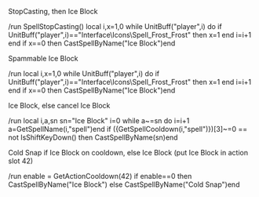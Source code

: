 StopCasting, then Ice Block

/run SpellStopCasting() local i,x=1,0 while UnitBuff("player",i) do if UnitBuff("player",i)=="Interface\\Icons\\Spell_Frost_Frost" then x=1 end i=i+1 end if x==0 then CastSpellByName("Ice Block")end

 

Spammable Ice Block

/run local i,x=1,0 while UnitBuff("player",i) do if UnitBuff("player",i)=="Interface\\Icons\\Spell_Frost_Frost" then x=1 end i=i+1 end if x==0 then CastSpellByName("Ice Block")end

 

Ice Block, else cancel Ice Block

/run local i,a,sn sn="Ice Block" i=0 while a~=sn do i=i+1 a=GetSpellName(i,"spell")end if ({GetSpellCooldown(i,"spell")})[3]~=0 == not IsShiftKeyDown() then CastSpellByName(sn)end

 

Cold Snap if Ice Block on cooldown, else Ice Block (put Ice Block in action slot 42)

/run enable = GetActionCooldown(42) if enable==0 then CastSpellByName("Ice Block") else CastSpellByName("Cold Snap")end